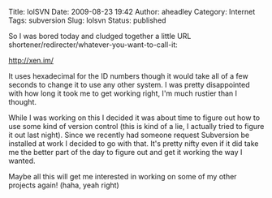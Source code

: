 Title: lolSVN
Date: 2009-08-23 19:42
Author: aheadley
Category: Internet
Tags: subversion
Slug: lolsvn
Status: published

So I was bored today and cludged together a little URL
shortener/redirecter/whatever-you-want-to-call-it:

http://xen.im/

It uses hexadecimal for the ID numbers though it would take all of a few
seconds to change it to use any other system. I was pretty disappointed
with how long it took me to get working right, I'm much rustier than I
thought.

While I was working on this I decided it was about time to figure out
how to use some kind of version control (this is kind of a lie, I
actually tried to figure it out last night). Since we recently had
someone request Subversion be installed at work I decided to go with
that. It's pretty nifty even if it did take me the better part of the
day to figure out and get it working the way I wanted.

Maybe all this will get me interested in working on some of my other
projects again! (haha, yeah right)
